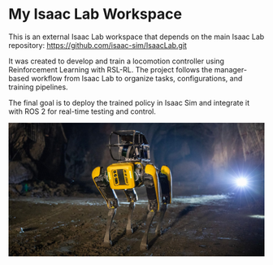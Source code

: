 # My Isaac Lab Workspace

This is an external Isaac Lab workspace that depends on the main Isaac Lab repository: https://github.com/isaac-sim/IsaacLab.git

It was created to develop and train a locomotion controller using Reinforcement Learning with RSL-RL. The project follows the manager-based workflow from Isaac Lab to organize tasks, configurations, and training pipelines.

The final goal is to deploy the trained policy in Isaac Sim and integrate it with ROS 2 for real-time testing and control.

![Spot robot in underground environment](images/spot_robot.jpg)
